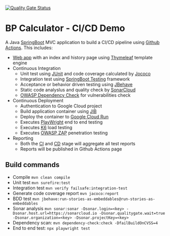 [![Quality Gate Status](https://sonarcloud.io/api/project_badges/measure?project=hypheni_spring-bpcalc-ci-cd&metric=alert_status)](https://sonarcloud.io/summary/new_code?id=hypheni_spring-bpcalc-ci-cd)

# BP Calculator - CI/CD Demo
A Java [SpringBoot](https://spring.io/guides/gs/spring-boot/) MVC application to build a CI/CD pipeline using [Github Actions](https://github.com/hypheni/spring-bpcalc-ci-cd/actions). This includes:

- [Web app](https://spring-bpcalc-lxwpse7yja-ez.a.run.app/) with an index and history page using [Thymeleaf](https://www.thymeleaf.org/documentation.html) template engine
- Continuous Integration
    - Unit test using [JUnit](https://mvnrepository.com/artifact/junit/junit) and code coverage calculated by [Jococo](https://mvnrepository.com/artifact/org.jacoco/jacoco-maven-plugin)
    - Integration test using [SpringBoot Testing](https://www.baeldung.com/spring-boot-testing) framework
    - Acceptance or behavior driven testing using [JBehave](https://jbehave.org/)
    - Static code analyslus and quality check by [SonarCloud](https://sonarcloud.io/)
    - [OWASP Dependency Check](https://search.maven.org/artifact/org.owasp/dependency-check-maven/7.4.1/maven-plugin) for vulnerabilities check
- Continuous Deployment
    - Authentication to Google Cloud project
    - Build application container using [JIB](https://cloud.google.com/java/getting-started/jib)
    - Deploy the container to [Google Cloud Run](https://cloud.google.com/run)
    - Executes [PlayWright](https://playwright.dev/docs/intro) end to end testing
    - Executes [K6](https://k6.io/docs/examples/single-request/) load testing
    - Executes [OWASP ZAP](https://www.zaproxy.org/docs/desktop/start/pentest/) penetration testing
- Reporting
    - Both the [CI](https://github.com/hypheni/spring-bpcalc-ci-cd/actions/workflows/ci.yml) and [CD](https://github.com/hypheni/spring-bpcalc-ci-cd/actions/workflows/cd.yml) stage will aggregate all test reports
    - Reports will be published in Github Actions page

## Build commands
- Compile `mvn clean compile`
- Unit test `mvn surefire:test`
- Integration test `mvn verify failsafe:integration-test`
- Generate code coverage report `mvn jacoco:report`
- BDD test `mvn jbehave:run-stories-as-embeddables@run-stories-as-embeddables`
- Sonar analysis `mvn sonar:sonar -Dsonar.login=<key> -Dsonar.host.url=https://sonarcloud.io -Dsonar.qualitygate.wait=true -Dsonar.organization=<key> -Dsonar.projectKey=<key>`
- Dependency scan: `mvn dependency-check:check -DfailBuildOnCVSS=4`
- End to end test: `npx playwright test`
